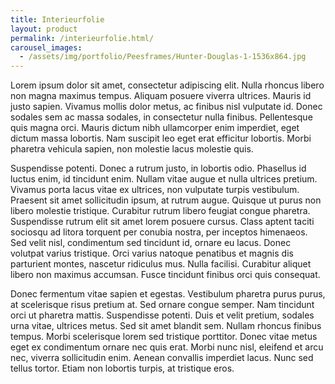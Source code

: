 ```yaml
---
title: Interieurfolie
layout: product
permalink: /interieurfolie.html/
carousel_images:
  - /assets/img/portfolio/Peesframes/Hunter-Douglas-1-1536x864.jpg
---
```


Lorem ipsum dolor sit amet, consectetur adipiscing elit. Nulla rhoncus libero non magna maximus tempus. Aliquam posuere viverra ultrices. Mauris id justo sapien. Vivamus mollis dolor metus, ac finibus nisl vulputate id. Donec sodales sem ac massa sodales, in consectetur nulla finibus. Pellentesque quis magna orci. Mauris dictum nibh ullamcorper enim imperdiet, eget dictum massa lobortis. Nam suscipit leo eget erat efficitur lobortis. Morbi pharetra vehicula sapien, non molestie lacus molestie quis.

Suspendisse potenti. Donec a rutrum justo, in lobortis odio. Phasellus id luctus enim, id tincidunt enim. Nullam vitae augue et nulla ultrices pretium. Vivamus porta lacus vitae ex ultrices, non vulputate turpis vestibulum. Praesent sit amet sollicitudin ipsum, at rutrum augue. Quisque ut purus non libero molestie tristique. Curabitur rutrum libero feugiat congue pharetra. Suspendisse rutrum elit sit amet lorem posuere cursus. Class aptent taciti sociosqu ad litora torquent per conubia nostra, per inceptos himenaeos. Sed velit nisl, condimentum sed tincidunt id, ornare eu lacus. Donec volutpat varius tristique. Orci varius natoque penatibus et magnis dis parturient montes, nascetur ridiculus mus. Nulla facilisi. Curabitur aliquet libero non maximus accumsan. Fusce tincidunt finibus orci quis consequat.

Donec fermentum vitae sapien et egestas. Vestibulum pharetra purus purus, at scelerisque risus pretium at. Sed ornare congue semper. Nam tincidunt orci ut pharetra mattis. Suspendisse potenti. Duis et velit pretium, sodales urna vitae, ultrices metus. Sed sit amet blandit sem. Nullam rhoncus finibus tempus. Morbi scelerisque lorem sed tristique porttitor. Donec vitae metus eget ex condimentum ornare nec quis erat. Morbi nunc nisl, eleifend et arcu nec, viverra sollicitudin enim. Aenean convallis imperdiet lacus. Nunc sed tellus tortor. Etiam non lobortis turpis, at tristique eros.
